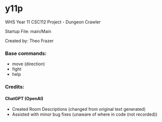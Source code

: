# y11p
WHS Year 11 CSC112 Project - Dungeon Crawler

Startup File: main/Main

Created by: Theo Frazer

### **Base commands:**

- move (direction)
- fight
- help


### Credits:
#### ChatGPT (OpenAI)
- Created Room Descriptions (changed from original text generated)
- Assisted with minor bug fixes (unaware of where in code (not recorded))
